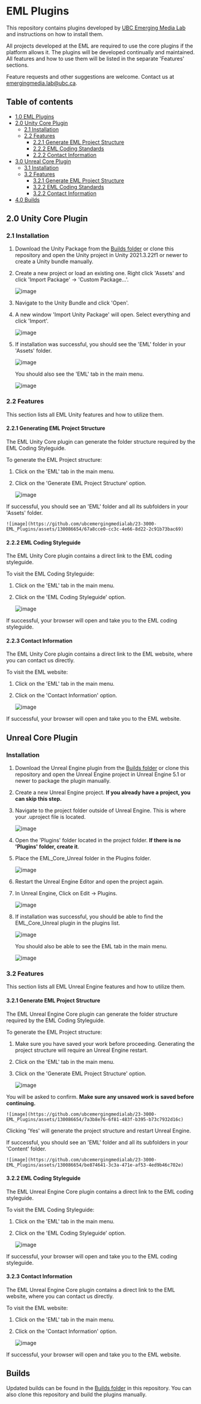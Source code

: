 # EML Plugins
This repository contains plugins developed by [UBC Emerging Media Lab](https://eml.ubc.ca) and instructions on how to install them.

All projects developed at the EML are required to use the core plugins if the platform allows it.
The plugins will be developed continually and maintained. All features and how to use them will be listed in the separate 'Features' sections.

Feature requests and other suggestions are welcome. Contact us at emergingmedia.lab@ubc.ca.

## Table of contents
- [1.0 EML Plugins](#eml-plugins)
- [2.0 Unity Core Plugin](#unity-core-plugin)
  - [2.1 Installation](#unity-core-install)
  - [2.2 Features](#unity-core-features)
     - [2.2.1 Generate EML Project Structure](#unity-core-generate-structure)
     - [2.2.2 EML Coding Standards](#unity-core-coding-styleguide)
     - [2.2.2 Contact Information](#unity-core-contact-information)
- [3.0 Unreal Core Plugin](#unreal-core-plugin)
  - [3.1 Installation](#unreal-core-install)
  - [3.2 Features](#unreal-core-features)
     - [3.2.1 Generate EML Project Structure](#unreal-core-generate-structure)
     - [3.2.2 EML Coding Standards](#unreal-core-coding-styleguide)
     - [3.2.2 Contact Information](#unreal-core-contact-information)
- [4.0 Builds](#eml_plugins_builds)

<a name="unity-core-plugin"></a>
## 2.0 Unity Core Plugin

<a name="unity-core-install"></a>
### 2.1 Installation
1. Download the Unity Package from the [Builds folder](https://github.com/ubcemergingmedialab/23-3000-EML_Plugins/tree/main/EML_Plugins_Builds/EML_Plugins_Unity) or clone this repository and open the Unity project in Unity 2021.3.22f1 or newer to create a Unity bundle manually.
2. Create a new project or load an existing one. Right click 'Assets' and click 'Import Package' -> 'Custom Package...'.

    ![image](https://github.com/ubcemergingmedialab/23-3000-EML_Plugins/assets/130086654/febb3a84-eb18-486b-9d1a-c797bd658d57)

3. Navigate to the Unity Bundle and click 'Open'.
4. A new window 'Import Unity Package' will open. Select everything and click 'Import'.

    ![image](https://github.com/ubcemergingmedialab/23-3000-EML_Plugins/assets/130086654/41963ef7-bb15-4bfc-b3da-bb4550179418)

5. If installation was successful, you should see the 'EML' folder in your 'Assets' folder.    

    ![image](https://github.com/ubcemergingmedialab/23-3000-EML_Plugins/assets/130086654/3642042d-6006-4fa5-ab48-83386f2dfd19)
    
   You should also see the 'EML' tab in the main menu.
   
    ![image](https://github.com/ubcemergingmedialab/23-3000-EML_Plugins/assets/130086654/337933fc-d548-4bf0-a067-5a268b475b14)


<a name="unity-core-features"></a>
### 2.2 Features
This section lists all EML Unity features and how to utilize them.

<a name="unity-core-generate-structure"></a>
#### 2.2.1 Generating EML Project Structure
The EML Unity Core plugin can generate the folder structure required by the EML Coding Styleguide.

To generate the EML Project structure:
1. Click on the 'EML' tab in the main menu.
2. Click on the 'Generate EML Project Structure' option.

    ![image](https://github.com/ubcemergingmedialab/23-3000-EML_Plugins/assets/130086654/566abf64-8f0b-429a-92fe-f8415c034192)

If successful, you should see an 'EML' folder and all its subfolders in your 'Assets' folder.

    ![image](https://github.com/ubcemergingmedialab/23-3000-EML_Plugins/assets/130086654/67a8cce0-cc3c-4e66-8d22-2c91b73bac69)

<a name="unity-core-coding-styleguide"></a>
#### 2.2.2 EML Coding Styleguide
The EML Unity Core plugin contains a direct link to the EML coding styleguide.

To visit the EML Coding Styleguide:
1. Click on the 'EML' tab in the main menu.
2. Click on the 'EML Coding Styleguide' option.

    ![image](https://github.com/ubcemergingmedialab/23-3000-EML_Plugins/assets/130086654/77002be3-da76-4cfb-97b2-8a3fa476de80)

If successful, your browser will open and take you to the EML coding styleguide.

<a name="unity-core-contact-information"></a>
#### 2.2.3 Contact Information
The EML Unity Core plugin contains a direct link to the EML website, where you can contact us directly.

To visit the EML website:
1. Click on the 'EML' tab in the main menu.
2. Click on the 'Contact Information' option.

    ![image](https://github.com/ubcemergingmedialab/23-3000-EML_Plugins/assets/130086654/8f3d0e05-b6ef-4008-b696-89090bc88568)

If successful, your browser will open and take you to the EML website.

## Unreal Core Plugin
<a name="unreal-core-install"></a>
### Installation
1. Download the Unreal Engine plugin from the [Builds folder](https://github.com/ubcemergingmedialab/23-3000-EML_Plugins/tree/main/EML_Plugins_Builds/EML_Plugins_Unreal) or clone this repository and open the Unreal Engine project in Unreal Engine 5.1 or newer to package the plugin manually.
2. Create a new Unreal Engine project. **If you already have a project, you can skip this step.**
3. Navigate to the project folder outside of Unreal Engine. This is where your .uproject file is located.

    ![image](https://github.com/ubcemergingmedialab/23-3000-EML_Plugins/assets/130086654/d99c0990-c514-4591-af51-9f365628e509)

4. Open the 'Plugins' folder located in the project folder. **If there is no 'Plugins' folder, create it**.
5. Place the EML_Core_Unreal folder in the Plugins folder.

    ![image](https://github.com/ubcemergingmedialab/23-3000-EML_Plugins/assets/130086654/7519692b-ab9a-426b-b7ff-464795e7bb43)

6. Restart the Unreal Engine Editor and open the project again.

7. In Unreal Engine, Click on Edit -> Plugins.

    ![image](https://github.com/ubcemergingmedialab/23-3000-EML_Plugins/assets/130086654/2c172a96-72a1-4e15-9559-0c642a9f1bb7)

8. If installation was successful, you should be able to find the EML_Core_Unreal plugin in the plugins list.

    ![image](https://github.com/ubcemergingmedialab/23-3000-EML_Plugins/assets/130086654/4461292f-4c9a-4956-af9e-5b34353404cc)

   You should also be able to see the EML tab in the main menu.
   
    ![image](https://github.com/ubcemergingmedialab/23-3000-EML_Plugins/assets/130086654/9c2a5249-5c8e-41a3-acb0-19bb6582aaac)


<a name="unity-core-features"></a>
### 3.2 Features
This section lists all EML Unreal Engine features and how to utilize them.

<a name="unreal-core-generate-structure"></a>
#### 3.2.1 Generate EML Project Structure
The EML Unreal Engine Core plugin can generate the folder structure required by the EML Coding Styleguide.

To generate the EML Project structure:
1. Make sure you have saved your work before proceeding. Generating the project structure will require an Unreal Engine restart.
2. Click on the 'EML' tab in the main menu.
3. Click on the 'Generate EML Project Structure' option.

    ![image](https://github.com/ubcemergingmedialab/23-3000-EML_Plugins/assets/130086654/db471c39-c4c5-4cc9-8fdf-656264566fe3)

You will be asked to confirm. **Make sure any unsaved work is saved before continuing.**

    ![image](https://github.com/ubcemergingmedialab/23-3000-EML_Plugins/assets/130086654/7a3b8e76-6f81-483f-b395-b73c7932d16c)

Clicking 'Yes' will generate the project structure and restart Unreal Engine. 

If successful, you should see an 'EML' folder and all its subfolders in your 'Content' folder.

    ![image](https://github.com/ubcemergingmedialab/23-3000-EML_Plugins/assets/130086654/be874641-3c3a-471e-af53-4ed9b46c702e)


<a name="unreal-core-coding-styleguide"></a>
#### 3.2.2 EML Coding Styleguide
The EML Unreal Engine Core plugin contains a direct link to the EML coding styleguide.

To visit the EML Coding Styleguide:
1. Click on the 'EML' tab in the main menu.
2. Click on the 'EML Coding Styleguide' option.

    ![image](https://github.com/ubcemergingmedialab/23-3000-EML_Plugins/assets/130086654/3639aec0-34f4-4208-b3e2-37af552d1db0)

If successful, your browser will open and take you to the EML coding styleguide.

<a name="unreal-core-contact-information"></a>
#### 3.2.3 Contact Information
The EML Unreal Engine Core plugin contains a direct link to the EML website, where you can contact us directly.

To visit the EML website:
1. Click on the 'EML' tab in the main menu.
2. Click on the 'Contact Information' option.

    ![image](https://github.com/ubcemergingmedialab/23-3000-EML_Plugins/assets/130086654/77797ca8-703b-4fea-9a58-1f6477653a87)

If successful, your browser will open and take you to the EML website.

<a name="eml_plugins_builds"></a>
## Builds
Updated builds can be found in the [Builds folder](https://github.com/ubcemergingmedialab/23-3000-EML_Plugins/tree/main/EML_Plugins_Builds) in this repository.
You can also clone this repository and build the plugins manually.
